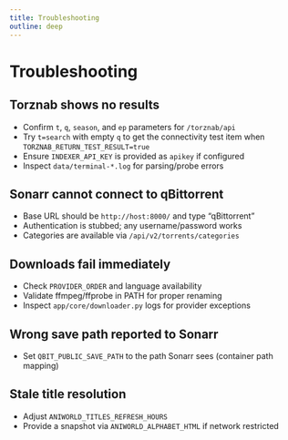 ```yaml
---
title: Troubleshooting
outline: deep
---
```


# Troubleshooting

## Torznab shows no results

- Confirm `t`, `q`, `season`, and `ep` parameters for `/torznab/api`
- Try `t=search` with empty `q` to get the connectivity test item when `TORZNAB_RETURN_TEST_RESULT=true`
- Ensure `INDEXER_API_KEY` is provided as `apikey` if configured
- Inspect `data/terminal-*.log` for parsing/probe errors

## Sonarr cannot connect to qBittorrent

- Base URL should be `http://host:8000/` and type “qBittorrent”
- Authentication is stubbed; any username/password works
- Categories are available via `/api/v2/torrents/categories`

## Downloads fail immediately

- Check `PROVIDER_ORDER` and language availability
- Validate ffmpeg/ffprobe in PATH for proper renaming
- Inspect `app/core/downloader.py` logs for provider exceptions

## Wrong save path reported to Sonarr

- Set `QBIT_PUBLIC_SAVE_PATH` to the path Sonarr sees (container path mapping)

## Stale title resolution

- Adjust `ANIWORLD_TITLES_REFRESH_HOURS`
- Provide a snapshot via `ANIWORLD_ALPHABET_HTML` if network restricted

